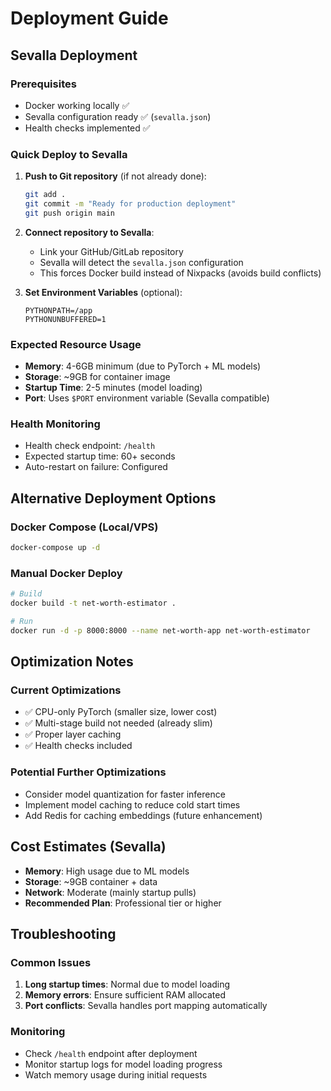 # Deployment Guide

## Sevalla Deployment

### Prerequisites
- Docker working locally ✅
- Sevalla configuration ready ✅ (`sevalla.json`)
- Health checks implemented ✅

### Quick Deploy to Sevalla

1. **Push to Git repository** (if not already done):
   ```bash
   git add .
   git commit -m "Ready for production deployment"
   git push origin main
   ```

2. **Connect repository to Sevalla**:
   - Link your GitHub/GitLab repository
   - Sevalla will detect the `sevalla.json` configuration
   - This forces Docker build instead of Nixpacks (avoids build conflicts)

3. **Set Environment Variables** (optional):
   ```
   PYTHONPATH=/app
   PYTHONUNBUFFERED=1
   ```

### Expected Resource Usage
- **Memory**: 4-6GB minimum (due to PyTorch + ML models)
- **Storage**: ~9GB for container image
- **Startup Time**: 2-5 minutes (model loading)
- **Port**: Uses `$PORT` environment variable (Sevalla compatible)

### Health Monitoring
- Health check endpoint: `/health`
- Expected startup time: 60+ seconds
- Auto-restart on failure: Configured

## Alternative Deployment Options

### Docker Compose (Local/VPS)
```bash
docker-compose up -d
```

### Manual Docker Deploy
```bash
# Build
docker build -t net-worth-estimator .

# Run
docker run -d -p 8000:8000 --name net-worth-app net-worth-estimator
```

## Optimization Notes

### Current Optimizations
- ✅ CPU-only PyTorch (smaller size, lower cost)
- ✅ Multi-stage build not needed (already slim)
- ✅ Proper layer caching
- ✅ Health checks included

### Potential Further Optimizations
- Consider model quantization for faster inference
- Implement model caching to reduce cold start times
- Add Redis for caching embeddings (future enhancement)

## Cost Estimates (Sevalla)
- **Memory**: High usage due to ML models
- **Storage**: ~9GB container + data
- **Network**: Moderate (mainly startup pulls)
- **Recommended Plan**: Professional tier or higher

## Troubleshooting

### Common Issues
1. **Long startup times**: Normal due to model loading
2. **Memory errors**: Ensure sufficient RAM allocated
3. **Port conflicts**: Sevalla handles port mapping automatically

### Monitoring
- Check `/health` endpoint after deployment
- Monitor startup logs for model loading progress
- Watch memory usage during initial requests
